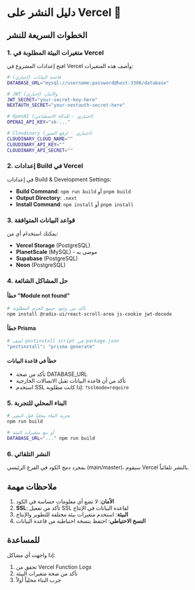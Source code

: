 # دليل النشر على Vercel 🚀

## الخطوات السريعة للنشر

### 1. متغيرات البيئة المطلوبة في Vercel

افتح إعدادات المشروع في Vercel وأضف هذه المتغيرات:

```bash
# قاعدة البيانات (إجباري)
DATABASE_URL="mysql://username:password@host:3306/database"

# JWT والأمان (إجباري)
JWT_SECRET="your-secret-key-here"
NEXTAUTH_SECRET="your-nextauth-secret-here"

# OpenAI (اختياري - للذكاء الاصطناعي)
OPENAI_API_KEY="sk-..."

# Cloudinary (اختياري - لرفع الصور)
CLOUDINARY_CLOUD_NAME=""
CLOUDINARY_API_KEY=""
CLOUDINARY_API_SECRET=""
```

### 2. إعدادات Build في Vercel

في إعدادات Build & Development Settings:

- **Build Command**: `npm run build` أو `pnpm build`
- **Output Directory**: `.next`
- **Install Command**: `npm install` أو `pnpm install`

### 3. قواعد البيانات المتوافقة

يمكنك استخدام أي من:
- **Vercel Storage** (PostgreSQL)
- **PlanetScale** (MySQL) - موصى به
- **Supabase** (PostgreSQL)
- **Neon** (PostgreSQL)

### 4. حل المشاكل الشائعة

#### خطأ "Module not found"
```bash
# تأكد من وجود جميع الحزم المطلوبة
npm install @radix-ui/react-scroll-area js-cookie jwt-decode
```

#### خطأ Prisma
```bash
# أضف postinstall script في package.json
"postinstall": "prisma generate"
```

#### خطأ في قاعدة البيانات
- تأكد من صحة DATABASE_URL
- تأكد من أن قاعدة البيانات تقبل الاتصالات الخارجية
- استخدم SSL إذا كانت مطلوبة: `?sslmode=require`

### 5. البناء المحلي للتجربة

```bash
# تجربة البناء محلياً قبل النشر
npm run build

# أو مع متغيرات البيئة
DATABASE_URL="..." npm run build
```

### 6. النشر التلقائي

بمجرد دمج الكود في الفرع الرئيسي (main/master)، سيقوم Vercel بالنشر تلقائياً.

## ملاحظات مهمة

1. **الأمان**: لا تضع أي معلومات حساسة في الكود
2. **SSL**: تأكد من تفعيل SSL لقاعدة البيانات في الإنتاج
3. **البيئة**: استخدم متغيرات بيئة مختلفة للتطوير والإنتاج
4. **النسخ الاحتياطي**: احتفظ بنسخة احتياطية من قاعدة البيانات

## للمساعدة

إذا واجهت أي مشاكل:
1. تحقق من Vercel Function Logs
2. تأكد من صحة متغيرات البيئة
3. جرب البناء محلياً أولاً 